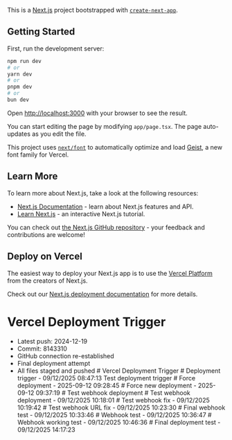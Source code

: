 This is a [Next.js](https://nextjs.org) project bootstrapped with [`create-next-app`](https://nextjs.org/docs/app/api-reference/cli/create-next-app).

## Getting Started

First, run the development server:

```bash
npm run dev
# or
yarn dev
# or
pnpm dev
# or
bun dev
```

Open [http://localhost:3000](http://localhost:3000) with your browser to see the result.

You can start editing the page by modifying `app/page.tsx`. The page auto-updates as you edit the file.

This project uses [`next/font`](https://nextjs.org/docs/app/building-your-application/optimizing/fonts) to automatically optimize and load [Geist](https://vercel.com/font), a new font family for Vercel.

## Learn More

To learn more about Next.js, take a look at the following resources:

- [Next.js Documentation](https://nextjs.org/docs) - learn about Next.js features and API.
- [Learn Next.js](https://nextjs.org/learn) - an interactive Next.js tutorial.

You can check out [the Next.js GitHub repository](https://github.com/vercel/next.js) - your feedback and contributions are welcome!

## Deploy on Vercel

The easiest way to deploy your Next.js app is to use the [Vercel Platform](https://vercel.com/new?utm_medium=default-template&filter=next.js&utm_source=create-next-app&utm_campaign=create-next-app-readme) from the creators of Next.js.

Check out our [Next.js deployment documentation](https://nextjs.org/docs/app/building-your-application/deploying) for more details.

# Vercel Deployment Trigger
- Latest push: 2024-12-19
- Commit: 8143310
- GitHub connection re-established
- Final deployment attempt
- All files staged and pushed
#   V e r c e l   D e p l o y m e n t   T r i g g e r 
 
 #   D e p l o y m e n t   t r i g g e r   -   0 9 / 1 2 / 2 0 2 5   0 8 : 4 7 : 1 3  
 T e s t   d e p l o y m e n t   t r i g g e r  
 #   F o r c e   d e p l o y m e n t   -   2 0 2 5 - 0 9 - 1 2   0 9 : 2 8 : 4 5  
 #   F o r c e   n e w   d e p l o y m e n t   -   2 0 2 5 - 0 9 - 1 2   0 9 : 3 7 : 1 9  
 #   T e s t   w e b h o o k   d e p l o y m e n t  
 #   T e s t   w e b h o o k   d e p l o y m e n t   -   0 9 / 1 2 / 2 0 2 5   1 0 : 1 8 : 0 1  
 #   T e s t   w e b h o o k   f i x   -   0 9 / 1 2 / 2 0 2 5   1 0 : 1 9 : 4 2  
 #   T e s t   w e b h o o k   U R L   f i x   -   0 9 / 1 2 / 2 0 2 5   1 0 : 2 3 : 3 0  
 #   F i n a l   w e b h o o k   t e s t   -   0 9 / 1 2 / 2 0 2 5   1 0 : 3 3 : 4 6  
 #   W e b h o o k   t e s t   -   0 9 / 1 2 / 2 0 2 5   1 0 : 3 6 : 4 7  
 #   W e b h o o k   w o r k i n g   t e s t   -   0 9 / 1 2 / 2 0 2 5   1 0 : 4 6 : 3 6  
 #   F i n a l   d e p l o y m e n t   t e s t   -   0 9 / 1 2 / 2 0 2 5   1 4 : 1 7 : 2 3  
 